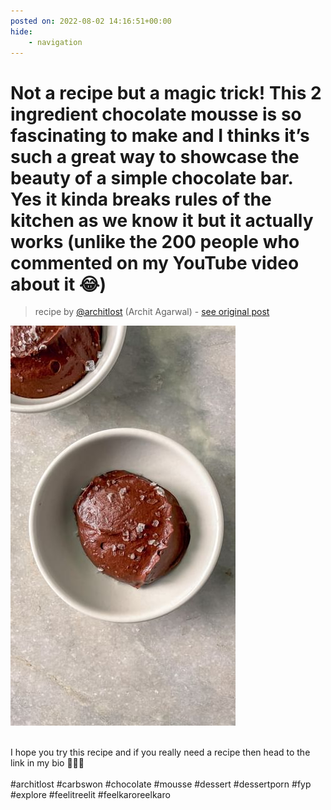 ```yaml
---
posted on: 2022-08-02 14:16:51+00:00
hide:
    - navigation
---
```


# Not a recipe but a magic trick! This 2 ingredient chocolate mousse is so fascinating to make and I thinks it’s such a great way to showcase the beauty of a simple chocolate bar. Yes it kinda breaks rules of the kitchen as we know it but it actually works (unlike the 200 people who commented on my YouTube video about it 😂)  

> recipe by [@architlost](https://www.instagram.com/architlost/) 
(Archit Agarwal) - [see original post](https://instagram.com/p/CgwpGAUJ2Jg)

![](../img/architlost_02-08-2022_1408.png)

\
I hope you try this recipe and if you really need a recipe then head to the link in my bio 💫🍫💧\
\
\#architlost \#carbswon \#chocolate \#mousse \#dessert \#dessertporn \#fyp \#explore \#feelitreelit \#feelkaroreelkaro 